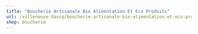 ```yaml
---
title: "Boucherie Artisanale Bio Alimentation Et Eco Produits"
url: /villeneuve-dascq/boucherie-artisanale-bio-alimentation-et-eco-produits/
shop: boucherie
---
```

